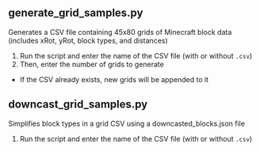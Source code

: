 ## generate_grid_samples.py
Generates a CSV file containing 45x80 grids of Minecraft block data (includes xRot, 
yRot, block types, and distances)

1. Run the script and enter the name of the CSV file (with or without `.csv`)
2. Then, enter the number of grids to generate
- If the CSV already exists, new grids will be appended to it

## downcast_grid_samples.py
Simplifies block types in a grid CSV using a downcasted_blocks.json file

1. Run the script and enter the name of the CSV file (with or without `.csv`)
